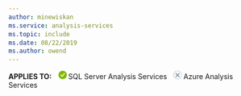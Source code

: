 ```yaml
---
author: minewiskan
ms.service: analysis-services  
ms.topic: include
ms.date: 08/22/2019
ms.author: owend
---
```


**APPLIES TO:** ![yes](media/yes.png)SQL Server Analysis Services ![no](media/no.png)Azure Analysis Services